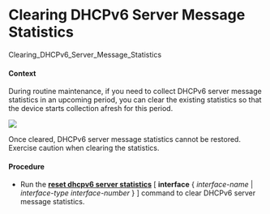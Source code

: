Clearing DHCPv6 Server Message Statistics
=========================================

Clearing_DHCPv6_Server_Message_Statistics

#### Context

During routine maintenance, if you need to collect DHCPv6 server message statistics in an upcoming period, you can clear the existing statistics so that the device starts collection afresh for this period.

![](../../../../public_sys-resources/notice_3.0-en-us.png) 

Once cleared, DHCPv6 server message statistics cannot be restored. Exercise caution when clearing the statistics.



#### Procedure

* Run the [**reset dhcpv6 server statistics**](cmdqueryname=reset+dhcpv6+server+statistics) [ **interface** { *interface-name* | *interface-type* *interface-number* } ] command to clear DHCPv6 server message statistics.